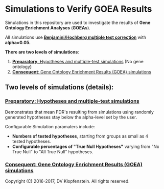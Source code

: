 # Simulations to Verify GOEA Results
Simulations in this repository are used to investigate the results of
**Gene Ontology Enrichment Analyses** (**GOEAs**).

All simulations use [**Benjamini/Hochberg multiple test correction**](
http://www.stat.purdue.edu/~doerge/BIOINFORM.D/FALL06/Benjamini%20and%20Y%20FDR.pdf)
with **alpha=0.05**.

**There are two levels of simulations**:
  1. [**Preparatory**: Hypotheses and multiple-test simulations](
     #preparatory-hypotheses-and-multiple-test-simulations) (No gene ontology)
  2. [**Consequent**: Gene Ontology Enrichment Results (GOEA) simulations](
     #consequent-gene-ontology-enrichment-results-goea-simulations)

## Two levels of simulations (details):
### [**Preparatory**: Hypotheses and multiple-test simulations]()
Demonstrates that mean FDR's resulting from simulations using randomly generated 
hypotheses stay below the alpha-level set by the user.

Configurable Simulation paramaters include:
  * **Numbers of tested hypotheses**, starting from groups as small as 4 tested hypotheses.
  * **Configurable percentages of "True Null Hypotheses"** varying from "No True Null" to "All True Null" hypotheses.

### [**Consequent**: Gene Ontology Enrichment Results (GOEA) simulations]()

Copyright (C) 2016-2017, DV Klopfenstein. All rights reserved.
